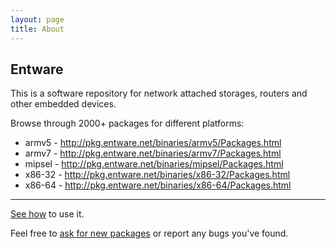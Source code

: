 ```yaml
---
layout: page
title: About
---
```


## Entware

This is a software repository for network attached storages, routers and other embedded devices.

Browse through 2000+ packages for different platforms:

* armv5 - http://pkg.entware.net/binaries/armv5/Packages.html
* armv7 - http://pkg.entware.net/binaries/armv7/Packages.html
* mipsel - http://pkg.entware.net/binaries/mipsel/Packages.html
* x86-32 - http://pkg.entware.net/binaries/x86-32/Packages.html
* x86-64 - http://pkg.entware.net/binaries/x86-64/Packages.html

---

[See how](https://github.com/Entware/Entware/wiki) to use it.

Feel free to [ask for new packages](https://github.com/Entware/Entware/issues) or report any bugs you've found.
